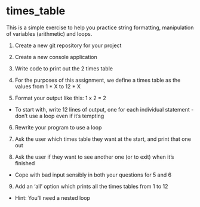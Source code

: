 # times_table
This is a simple exercise to help you practice string formatting, manipulation of variables (arithmetic) and loops.

1. Create a new git repository for your project

2. Create a new console application

3. Write code to print out the 2 times table

4. For the purposes of this assignment, we define a times table as the values from 1 * X to 12 * X

5. Format your output like this: 1 x 2 = 2

* To start with, write 12 lines of output, one for each individual statement - don’t use a loop even if it’s tempting

6. Rewrite your program to use a loop

7. Ask the user which times table they want at the start, and print that one out

8. Ask the user if they want to see another one (or to exit) when it’s finished

* Cope with bad input sensibly in both your questions for 5 and 6

9. Add an ‘all’ option which prints all the times tables from 1 to 12

* Hint: You’ll need a nested loop
